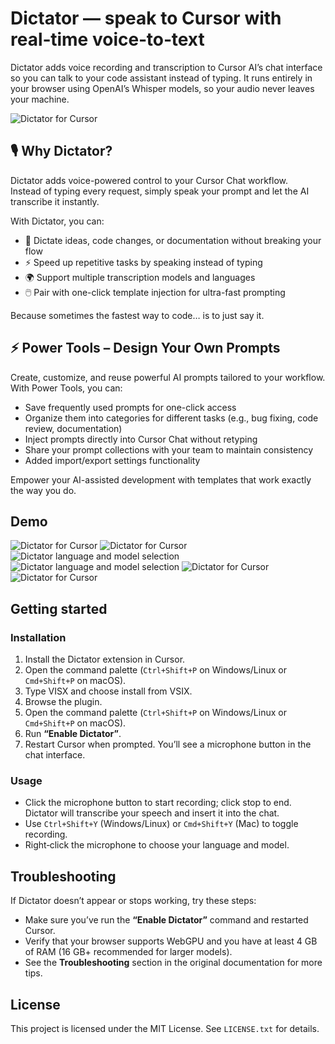 # Dictator — speak to Cursor with real‑time voice‑to‑text

<p align="right">
<!--<a href="https://www.buymeacoffee.com/echosys" target="_blank"><img src="https://cdn.buymeacoffee.com/buttons/v2/default-blue.png" alt="Buy Me A Coffee" height="40 !mportant"></a>-->
<!--<a href="https://www.paypal.com/donate/?hosted_button_id=QTFKNZEVZDBGY" target="_blank"><img src="https://img.shields.io/badge/Donate-PayPal-blue.svg" alt="Donate via PayPal" height="40 !mportant"></a> -->
</p>

Dictator adds voice recording and transcription to Cursor AI’s chat interface so you can talk to your code assistant instead of typing. It runs entirely in your browser using OpenAI’s Whisper models, so your audio never leaves your machine.

![Dictator for Cursor](https://echosys.dev/images/others/dictator_social_preview.png)

## 🎙️ Why Dictator?

Dictator adds voice-powered control to your Cursor Chat workflow.  
Instead of typing every request, simply speak your prompt and let the AI transcribe it instantly.  

With Dictator, you can:
- 🎤 Dictate ideas, code changes, or documentation without breaking your flow
- ⚡ Speed up repetitive tasks by speaking instead of typing
- 🌍 Support multiple transcription models and languages
- 🖱️ Pair with one-click template injection for ultra-fast prompting

Because sometimes the fastest way to code… is to just say it.

## ⚡ Power Tools – Design Your Own Prompts
Create, customize, and reuse powerful AI prompts tailored to your workflow.  
With Power Tools, you can:
- Save frequently used prompts for one-click access
- Organize them into categories for different tasks (e.g., bug fixing, code review, documentation)
- Inject prompts directly into Cursor Chat without retyping
- Share your prompt collections with your team to maintain consistency
- Added import/export settings functionality

Empower your AI-assisted development with templates that work exactly the way you do.

## Demo
![Dictator for Cursor](https://echosys.dev/images/others/1.jpg)
![Dictator for Cursor](https://echosys.dev/images/others/4.jpg)
![Dictator language and model selection](https://echosys.dev/images/others/Dictator1.png)
![Dictator language and model selection](https://echosys.dev/images/others/Dictator2.png)
![Dictator for Cursor](https://echosys.dev/images/others/2.jpg)
![Dictator for Cursor](https://echosys.dev/images/others/3.jpg)

## Getting started

### Installation

1. Install the Dictator extension in Cursor.
2. Open the command palette (`Ctrl+Shift+P` on Windows/Linux or `Cmd+Shift+P` on macOS).
3. Type VISX and choose install from VSIX.
4. Browse the plugin.
5. Open the command palette (`Ctrl+Shift+P` on Windows/Linux or `Cmd+Shift+P` on macOS).
6. Run **“Enable Dictator”**.
7. Restart Cursor when prompted. You’ll see a microphone button in the chat interface.

### Usage

- Click the microphone button to start recording; click stop to end. Dictator will transcribe your speech and insert it into the chat.
- Use `Ctrl+Shift+Y` (Windows/Linux) or `Cmd+Shift+Y` (Mac) to toggle recording.
- Right‑click the microphone to choose your language and model.

## Troubleshooting

If Dictator doesn’t appear or stops working, try these steps:

- Make sure you’ve run the **“Enable Dictator”** command and restarted Cursor.
- Verify that your browser supports WebGPU and you have at least 4 GB of RAM (16 GB+ recommended for larger models).
- See the **Troubleshooting** section in the original documentation for more tips.

## License

This project is licensed under the MIT License. See `LICENSE.txt` for details.

<p align="right">
<!--<a href="https://www.buymeacoffee.com/echosys" target="_blank"><img src="https://cdn.buymeacoffee.com/buttons/v2/default-blue.png" alt="Buy Me A Coffee" height="40 !mportant"></a>-->
<!--<a href="https://www.paypal.com/donate/?hosted_button_id=QTFKNZEVZDBGY" target="_blank"><img src="https://img.shields.io/badge/Donate-PayPal-blue.svg" alt="Donate via PayPal" height="24 !mportant"></a>-->
</p>
